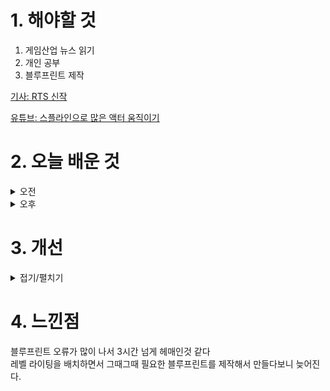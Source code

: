 
# 1. 해야할 것

1. 게임산업 뉴스 읽기 
2. 개인 공부  
3. 블루프린트 제작

[기사: RTS 신작](https://www.gameinsight.co.kr/news/articleView.html?idxno=32778)

[유튜브: 스플라인으로 많은 액터 움직이기](https://www.youtube.com/watch?v=I7vg-WXBtXY)





# 2. 오늘 배운 것

<details>
<summary>오전</summary>

## 오늘의 뉴스
### RTS 신작
![image](https://github.com/user-attachments/assets/6ad62eef-aa9c-472e-8891-2b2f714413aa)
```
스타크래프트처럼 3종족이 메인으로 만들어진 게임이 나온다
종족이 많아질수록 밸런스 조절이나 빌드같은 것들이 달라지는데
그래도 종족이 4~5개 되는 RTS가 생겼으면 좋겠다.
더 많은 종족이 다양한 대치에서 전략전술이 달라지는걸 보고 싶다.

오랜기간 스타크래프트를 대체할만한 RTS게임이 없었는데 이번 기회로 많이 생겨서 재미있게 볼 수 있으면 좋겠다.
```
■ 전국장애인이스포츠대회, 7월 19일 아산에서 개최
한국콘텐츠진흥원(원장 조현래, 이하 콘진원)은 대한장애인체육회(회장 정진완), 충청남도(도지사 김태흠), 아산시(시장 박경귀), 충남정보문화산업진흥원(원장 김곡미)과 함께 '2024 전국장애인이스포츠대회'를 오는 19~21일 사흘간 충청남도 아산시 아산장애인국민체육센터에서 개최합니다. PC 종목은 ▲리그 오브 레전드 ▲FC온라인 ▲카트라이더: 드리프트, 콘솔 종목은 ▲닌텐도 스위치 스포츠(테니스, 볼링), XR은 ▲인도어로잉 ▲휠체어레이싱과 함께 이번 대회 체험 종목으로 채택된 ▲크로스컨트리스키가 추가되어 지난 대회보다 더욱 뜨거운 경쟁과 다양한 볼거리를 제공할 예정입니다.

■ 출시 '2688일' 스위치, 닌텐도 최장 콘솔 등극 
어느덧 출시 8년차를 맞는 닌텐도 콘솔 스위치가 닌텐도 메인 게임기 중 가장 오랜 기간 이어진 콘솔 세대로 등극했습니다. 일본을 포함한 초기 발매 국가에서 2017년 3월 3일에 출시된 닌텐도 스위치는 2024년 7월 12일을 맞아 출시 2,688일을 기록했습니다.

■ 원신 메뉴 직접 만들기? '원신X메가MGC' 25일 진행
호요버스 코리아는 오픈월드 어드벤처 RPG ‘원신’이 메가MGC커피와 컬래버레이션을 실시한다고 12일 밝혔습니다. 이번 컬래버레이션에서는 원신의 캐릭터 ‘방랑자’를 활용한 신규 메뉴와 굿즈를 선보이며, 스탬프 챌린지 등 이벤트를 통한 보상이 제공됩니다.

■ 1:1 비율로 홍콩 담은 오픈 월드, '테스트 드라이브' 9월 12일 출시
PC 및 PS5 한국어판을 오는 9월 12일 정식 출시하며, 플레이스테이션 스토어 및 다이렉트 게임즈를 통해 사전 예약을 시작하였다고 밝혔습니다. '테스트 드라이브 언리미티드 2' 발매 후 13년 만에 테스트 드라이브 언리미티드 시리즈가 오픈 월드 대규모 멀티플레이어 레이싱 콘텐츠와 함께 유저들에게 돌아왔습니다.

■ 마법 물약 경영 '포셔노믹스', 콘솔 한국어판 출시 확정
아크시스템웍스 아시아지점은 Nintendo Switch, PlayStation5용 소프트 '포셔노믹스 -신비한 마법물약 상점-' 한국어판의 출시 결정을 발표하며, 트레일러와 게임 정보를 공개했습니다. Voracious Games의 '포셔노믹스 -신비한 마법물약 상점-'은 2022년 PC (Steam)버전으로 출시되어 각종 인디 게임 부문에서 수상 및 호평을 받은 마법물약 상점 경영 시뮬레이션 게임 'Potionomics'의 최신 콘솔 버전으로, 캐릭터 보이스(영어) 추가 및 기존 캐릭터의 신규 스토리, 클리어 이후에도 계속 즐길 수 있는 무한 모드, 그리고 3가지로 세분화된 게임 난이도 등 신규 요소가 추가되어 라프타를 더 자유롭고 재미있게 즐길 수 있습니다.

■ 소장품 5천개 이상, 중국 최초의 게임박물관 7월말 오픈 
중국 최초의 게임박물관이 오는 7월 말 시범운영을 시작합니다. 중국 내 주요 게임사가 밀집한 지역으로, 우리나라로 치면 판교에 게임박물관이 들어선 것과 비슷합니다. 한국콘텐츠진흥원 보고서에 따르면 전시관은 △초창기 비디오게임 △콘솔게임 △컴퓨터게임 역사 △중국 게임으로 나뉩니다. 

■ 신작보다 더 기대되는 '삼국지8', 10월 24일 나온다 
그래서 더욱 기대를 받는 리메이크작 삼국지8의 출시일이 빌리빌리 월드를 통해 공개됐습니다. 삼국지8은 군주를 포함해 수많은 장수 중 한 명을 선택하는 장수제를 채택한 타이틀이며 7편의 시스템을 더욱 가다듬어 장수제의 기틀을 닦은 작품이기도 합니다. 게임은 PS4, PS5, 닌텐도 스위치, 스팀 등을 통해 출시될 예정입니다.

■ 이제는 워터파크 개장, '플래닛 코스터2' 깜짝 발표 
그 정식 후속작이 12일 공식 발표됐습니다. 프론티어 디벨롭먼트는 12일 공식 홈페이지, 스팀페이지 등을 개설하고 공식 발표 영상과 함께 '플래닛 코스터2'를 공개했습니다.

■ 아마추어 원석 가린다, 대통령배 KeG 14일 개막
한국e스포츠협회(이하 협회)가 오는 14일(일) '제16회 대통령배 아마추어 이스포츠 대회' 지역 대표 선발전을 시작으로 올해 대회의 본격 개막을 알렸습니다. '대통령배 아마추어 이스포츠 대회'(KOREA e-SPORTS GAMES, 이하 대통령배 KeG)는 지역 이스포츠 균형 발전, 이스포츠 유망주 발굴과 아마추어 이스포츠 저변 확대를 위해 2007년 시작된 최초의 전국 단위 정식 아마추어 이스포츠 대회입니다.

■ 스타코링크, 경기게임마이스터고 학생 개발 참여 추진
모바일 게임 전문 퍼블리셔인 스타코링크와 게임 개발 분야 마이스터(특수목적) 고등학교인 경기게임마이스터고등학교가 9일 게임 산업 인재를 양성하기 위한 업무협약을 체결 했습니다. 스타코링크 오광배 대표는 '경기게임마이스터고등학교 학생들처럼 특정 산업에 목표 두고 전문가 과정을 선택한 학생들이 급변하는 사회와 산업에 흔들리지 않고 항상 자신이 계획한 미래를 위한 고민으로 자아를 찾아 나갈 수 있도록 이끌어 주는 것이 산업 현장의 선배로서의 역할이라고 생각한다'며, '묵묵히 자신의 꿈을 이루기 위해 노력해 줄 것을 그리고 학생들과 함께 할 수 있음을 좋은 기회로서 학교 관계자 그리고 학생 모두에게 감사의 뜻을 전한다'고 밝혔습니다.       

■ 비트 써밋으로 일본 진출, 하이퍼 닌자 액션 '닌자 일섬'
게임 퍼블리셔 CFK(대표 구창식)은 지난 12일, 초고속 하이퍼 닌자 액션 신작 '닌자 일섬(Ninja Issen)'이 일본의 인디 게임 페스티벌 '비트 써밋 2024'에 출전한다고 밝혔습니다. '닌자 일섬'은 비트 써밋 2024에 액션 / 어드벤처 / 플랫포머 장르 카테고리로 출전합니다.

■ 플랫폼 구분은 없다, SOOP 게임/e스포츠 브랜드 '어쎔블'
SOOP은 12일 자사 게임/e스포츠 생태계를 확장하고, 스트리머와 유저들에게 새로운 즐길 거리를 선보이기 위해 신규 브랜드 '어쎔블'을 출시했다고 밝혔습니다. '어쎔블'은 SOOP에서 활동하고 있는 스트리머뿐 아니라, 각기 다른 분야에서 활동하고 있는 다양한 스트리머들도 제약없이 콘텐츠에 참여할 수 있는 SOOP의 오리지널 게임 및 e스포츠 브랜드입니다.

■ RPG 더한 '애니팡 매치라이크', 16일 사전예약 돌입
위메이드플레이가 사전 예약을 앞둔 모바일게임 ‘애니팡 매치라이크’의 캐릭터와 게임 배경 등을 소개하는 티징 영상을 첫 공개했다고 12일 밝혔습니다. RPG를 접목한 모바일 퍼즐 게임 ‘애니팡 매치라이크’는 지난 3월과 5월, 대만과 일본에 출시되어 오픈마켓 평점 4.5를 비롯해 재방문율과 이벤트 참여율 등에서 높은 호응 기록하고 있다고 위메이드플레이는 전했습니다. 
</details>


<details>
<summary>오후</summary>

## 블루프린트 제작
### 숏컷
![image](https://github.com/user-attachments/assets/bf73792d-36c1-4022-8109-0e59dba4da80)

![image](https://github.com/user-attachments/assets/3c521bac-9678-4e5b-b723-143429b21940)


### 숏컷 레버
![image](https://github.com/user-attachments/assets/5ea6d84b-8a00-4991-869b-38f61a4e6a56)

![image](https://github.com/user-attachments/assets/eda97fb7-bfae-4e11-a217-c7d0bde4ec19)
![image](https://github.com/user-attachments/assets/fb627349-cd0b-4e49-9f1c-2294334f662e)
```
루프를 돌려주니 역방향으로도 잘 돌아감
```
</details>




# 3. 개선


<details>
<summary>접기/펼치기</summary>


</details>



# 4. 느낀점
블루프린트 오류가 많이 나서 3시간 넘게 헤매인것 같다\
레벨 라이팅을 배치하면서 그때그때 필요한 블루프린트를 제작해서 만들다보니 늦어진다.

